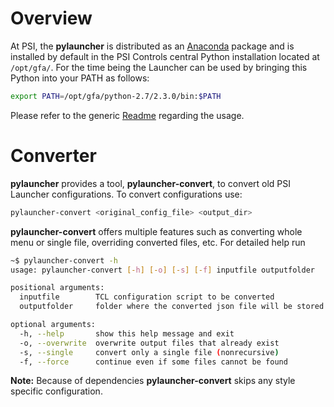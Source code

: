 # Overview

At PSI, the __pylauncher__ is distributed as an [Anaconda](http://continuum.io/downloads) package and is installed by default in the PSI Controls central Python installation located at `/opt/gfa/`. For the time being the Launcher can be used by bringing this Python into your PATH as follows:

```bash
export PATH=/opt/gfa/python-2.7/2.3.0/bin:$PATH
```

Please refer to the generic [Readme](Readme.md) regarding the usage.

# Converter
__pylauncher__ provides a tool, __pylauncher-convert__, to convert old PSI Launcher configurations. To convert configurations use:

``` bash
pylauncher-convert <original_config_file> <output_dir>
```

__pylauncher-convert__ offers multiple features such as converting whole menu or single file, overriding converted files, etc. For detailed help run

```bash
~$ pylauncher-convert -h
usage: pylauncher-convert [-h] [-o] [-s] [-f] inputfile outputfolder

positional arguments:
  inputfile        TCL configuration script to be converted
  outputfolder     folder where the converted json file will be stored

optional arguments:
  -h, --help       show this help message and exit
  -o, --overwrite  overwrite output files that already exist
  -s, --single     convert only a single file (nonrecursive)
  -f, --force      continue even if some files cannot be found
```

__Note:__ Because of dependencies __pylauncher-convert__ skips any style specific configuration.
